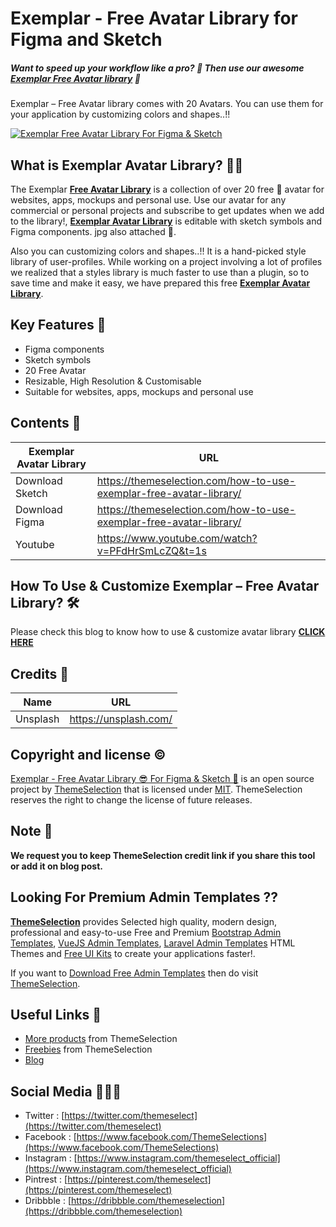 # Exemplar - Free Avatar Library for Figma and Sketch
##### Want to speed up your workflow like a pro? 🚀 Then use our awesome **[Exemplar Free Avatar library](https://themeselection.com/how-to-use-exemplar-free-avatar-library/)** 🤩
Exemplar – Free Avatar library comes with 20 Avatars. You can use them for your application by customizing colors and shapes..!!


[![Exemplar Free Avatar Library For Figma & Sketch](https://i.imgur.com/KvSSOvj.jpg)](https://themeselection.com/products/exemplar-free-avatar-library-for-figma-and-sketch/)

## What is Exemplar Avatar Library? 🤟🏻

The Exemplar **[Free Avatar Library](https://themeselection.com/how-to-use-exemplar-free-avatar-library/)** is a collection of over 20 free 🤩 avatar for websites, apps, mockups and personal use. Use our avatar for any commercial or personal projects and subscribe to get updates when we add to the library!, **[Exemplar Avatar Library](https://themeselection.com/how-to-use-exemplar-free-avatar-library/)** is editable with sketch symbols and Figma components. jpg also attached 🥳.

Also you can customizing colors and shapes..!! It is a hand-picked style library of user-profiles. While working on a project involving a lot of profiles we realized that a styles library is much faster to use than a plugin, so to save time and make it easy, we have prepared this free **[Exemplar Avatar Library](https://themeselection.com/how-to-use-exemplar-free-avatar-library/)**.


## Key Features 🚀

- Figma components
- Sketch symbols
- 20 Free Avatar
- Resizable, High Resolution & Customisable
- Suitable for websites, apps, mockups and personal use


## Contents 🤩


| Exemplar Avatar Library | URL |
|--|--|
| Download Sketch | https://themeselection.com/how-to-use-exemplar-free-avatar-library/ |
| Download Figma | https://themeselection.com/how-to-use-exemplar-free-avatar-library/ |
| Youtube | https://www.youtube.com/watch?v=PFdHrSmLcZQ&t=1s |

## How To Use & Customize Exemplar – Free Avatar Library? 🛠

Please check this blog to know how to use & customize avatar library **[CLICK HERE](https://themeselection.com/how-to-use-exemplar-free-avatar-library/)**


## Credits 🤘
| Name | URL |
|--|--|
| Unsplash | https://unsplash.com/ |

## Copyright and license ©

[Exemplar - Free Avatar Library 😎 For Figma & Sketch 🎉](https://themeselection.com/how-to-use-exemplar-free-avatar-library/) is an open source project by [ThemeSelection](https://themeselection.com) that is licensed under [MIT](http://opensource.org/licenses/MIT). ThemeSelection reserves the right to change the license of future releases.

## Note 📒

**We request you to keep ThemeSelection credit link if you share this tool or add it on blog post.**

## Looking For Premium Admin Templates ??

**[ThemeSelection](https://themeselection.com/)** provides Selected high quality, modern design, professional and easy-to-use Free and Premium [Bootstrap Admin Templates](https://themeselection.com/products/category/bootstrap-admin-templates/), [VueJS Admin Templates](https://themeselection.com/products/category/vuejs-admin-templates/), [Laravel Admin Templates](https://themeselection.com/products/category/laravel-admin-templates/) HTML Themes and [Free UI Kits](https://themeselection.com/products/category/free-ui-kits/) to create your applications faster!.

If you want to [Download Free Admin Templates](https://themeselection.com/products/category/download-free-admin-templates/) then do visit [ThemeSelection](https://themeselection.com/).

## Useful Links 🔗


* [More products](https://themeselection.com/products/) from ThemeSelection
* [Freebies](https://themeselection.com/products/category/freebies/) from ThemeSelection
* [Blog](https://themeselection.com/blog/)

## Social Media 👩🏻‍💻

* Twitter : [https://twitter.com/themeselect](https://twitter.com/themeselect)
* Facebook : [https://www.facebook.com/ThemeSelections](https://www.facebook.com/ThemeSelections)
* Instagram : [https://www.instagram.com/themeselect_official](https://www.instagram.com/themeselect_official)
* Pintrest : [https://pinterest.com/themeselect](https://pinterest.com/themeselect)
* Dribbble : [https://dribbble.com/themeselection](https://dribbble.com/themeselection)
